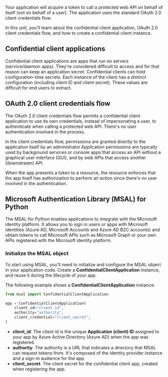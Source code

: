 Your application will acquire a token to call a protected web API on behalf of itself (not on behalf of a user). The application uses the standard OAuth 2.0 client credentials flow.

In this unit, you'll learn about the confidential client application, OAuth 2.0 client credentials flow, and how to create a confidential client instance.

## Confidential client applications

Confidential client applications are apps that run on servers (service/daemon apps). They're considered difficult to access and for that reason can keep an application secret. Confidential clients can hold configuration-time secrets. Each instance of the client has a distinct configuration (including client ID and client secret). These values are difficult for end users to extract.

## OAuth 2.0 client credentials flow

The OAuth 2.0 client credentials flow permits a confidential client application to use its own credentials, instead of impersonating a user, to authenticate when calling a protected web API. There's no user authentication involved in the process.

In the client credentials flow, permissions are granted directly to the application itself by an administrator.Application permissions are typically used by background services or console apps that access an API without a graphical user interface (GUI), and by web APIs that access another (downstream) API.

When the app presents a token to a resource, the resource enforces that the app itself has authorization to perform an action since there's no user involved in the authentication.

## Microsoft Authentication Library (MSAL) for Python

The MSAL for Python enables applications to integrate with the Microsoft identity platform. It allows you to sign in users or apps with Microsoft identities (Azure AD, Microsoft Accounts and Azure AD B2C accounts) and obtain tokens to call Microsoft APIs such as Microsoft Graph or your own APIs registered with the Microsoft identity platform.

### Initialize the MSAL object

To start using MSAL, you'll need to initialize and configure the MSAL object in your application code. Create a **ConfidentialClientApplication** instance, and reuse it during the lifecycle of your app.

The following example shows a **ConfidentialClientApplication** instance:

```python
from msal import ConfidentialClientApplication

app = ConfidentialClientApplication(
    client_id="client_id",
    authority="authority",
    client_credential="client_secret",
)
```

- **client_id**: The client id is the unique **Application (client) ID** assigned to your app by Azure Active Directory (Azure AD) when the app was registered.
- **authority**: The authority is a URL that indicates a directory that MSAL can request tokens from. It's composed of the identity provider instance and a sign-in audience for the app.
- **client_secret**: The client secret for the confidential client app, created when registering the app.
